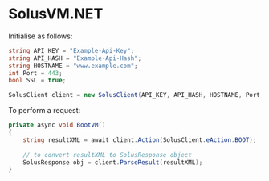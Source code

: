 # SolusVM.NET

Initialise as follows:

```c#
string API_KEY = "Example-Api-Key";
string API_HASH = "Example-Api-Hash";
string HOSTNAME = "www.example.com";
int Port = 443;
bool SSL = true;

SolusClient client = new SolusClient(API_KEY, API_HASH, HOSTNAME, Port, SSL);
```

To perform a request:

```c#
private async void BootVM()
{
    string resultXML = await client.Action(SolusClient.eAction.BOOT);
    
    // to convert resultXML to SolusResponse object
    SolusResponse obj = client.ParseResult(resultXML);
}

